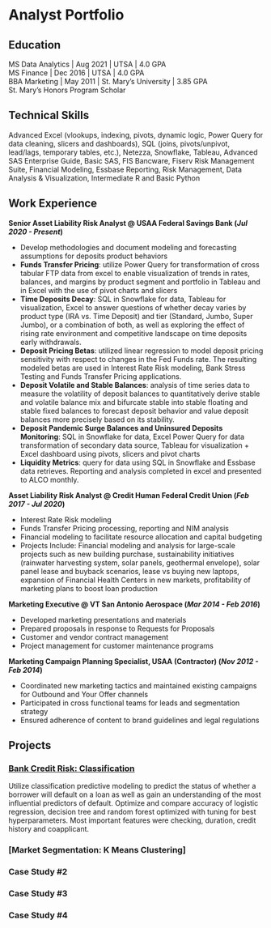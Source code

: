# Analyst Portfolio

## Education
MS Data Analytics | Aug 2021 | UTSA | 4.0 GPA  
MS Finance | Dec 2016 | UTSA | 4.0 GPA  
BBA Marketing | May 2011 | St. Mary’s University | 3.85 GPA  
St. Mary’s Honors Program Scholar  

## Technical Skills  
Advanced Excel (vlookups, indexing, pivots, dynamic logic, Power Query for data cleaning, slicers and dashboards), SQL (joins, pivots/unpivot, lead/lags, temporary tables, etc.), Netezza, Snowflake, Tableau, Advanced SAS Enterprise Guide, Basic SAS, FIS Bancware, Fiserv Risk Management Suite, Financial Modeling, Essbase Reporting, Risk Management, Data Analysis & Visualization, Intermediate R and Basic Python

## Work Experience
**Senior Asset Liability Risk Analyst @ USAA Federal Savings Bank (_Jul 2020 - Present_)**
- Develop methodologies and document modeling and forecasting assumptions for deposits product behaviors
- **Funds Transfer Pricing**: utilize Power Query for transformation of cross tabular FTP data from excel to enable visualization of trends in rates, balances, and margins by product segment and portfolio in Tableau and in Excel with the use of pivot charts and slicers
- **Time Deposits Decay**: SQL in Snowflake for data, Tableau for visualization, Excel to answer questions of whether decay varies by product type (IRA vs. Time Deposit) and tier (Standard, Jumbo, Super Jumbo), or a combination of both, as well as exploring the effect of rising rate environment and competitive landscape on time deposits early withdrawals.
- **Deposit Pricing Betas**: utilized linear regression to model deposit pricing sensitivity with respect to changes in the Fed Funds rate. The resulting modeled betas are used in Interest Rate Risk modeling, Bank Stress Testing and Funds Transfer Pricing applications. 
- **Deposit Volatile and Stable Balances**: analysis of time series data to measure the volatility of deposit balances to quantitatively derive stable and volatile balance mix and bifurcate stable into stable floating and stable fixed balances to forecast deposit behavior and value deposit balances more precisely based on its stability. 
- **Deposit Pandemic Surge Balances and Uninsured Deposits Monitoring**: SQL in Snowflake for data, Excel Power Query for data transformation of secondary data source, Tableau for visualization + Excel dashboard using pivots, slicers and pivot charts
- **Liquidity Metrics**: query for data using SQL in Snowflake and Essbase data retrieves. Reporting and analysis completed in excel and presented to ALCO monthly.

**Asset Liability Risk Analyst @ Credit Human Federal Credit Union (_Feb 2017 - Jul 2020_)**
- Interest Rate Risk modeling
- Funds Transfer Pricing processing, reporting and NIM analysis
- Financial modeling to facilitate resource allocation and capital budgeting
- Projects Include: Financial modeling and analysis for large-scale projects such as new building purchase, sustainability initiatives (rainwater harvesting system, solar panels, geothermal envelope), solar panel lease and buyback scenarios, lease vs buying new laptops, expansion of Financial Health Centers in new markets, profitability of marketing plans to boost loan production

**Marketing Executive @ VT San Antonio Aerospace (_Mar 2014 - Feb 2016_)**
- Developed marketing presentations and materials
-	Prepared proposals in response to Requests for Proposals
-	Customer and vendor contract management
-	Project management for customer maintenance programs

**Marketing Campaign Planning Specialist, USAA (Contractor) (_Nov 2012 - Feb 2014_)**
-	Coordinated new marketing tactics and maintained existing campaigns for Outbound and Your Offer channels
-	Participated in cross functional teams for leads and segmentation strategy 
-	Ensured adherence of content to brand guidelines and legal regulations


## Projects
### [Bank Credit Risk: Classification](https://github.com/brandinicole210/bank-credit-risk)  
Utilize classification predictive modeling to predict the status of whether a borrower will default on a loan as well as gain an understanding of the most influential predictors of default. Optimize and compare accuracy of logistic regression, decision tree and random forest optimized with tuning for best hyperparameters. Most important features were checking, duration, credit history and coapplicant. 

### [Market Segmentation: K Means Clustering] 





### Case Study #2

### Case Study #3

### Case Study #4
